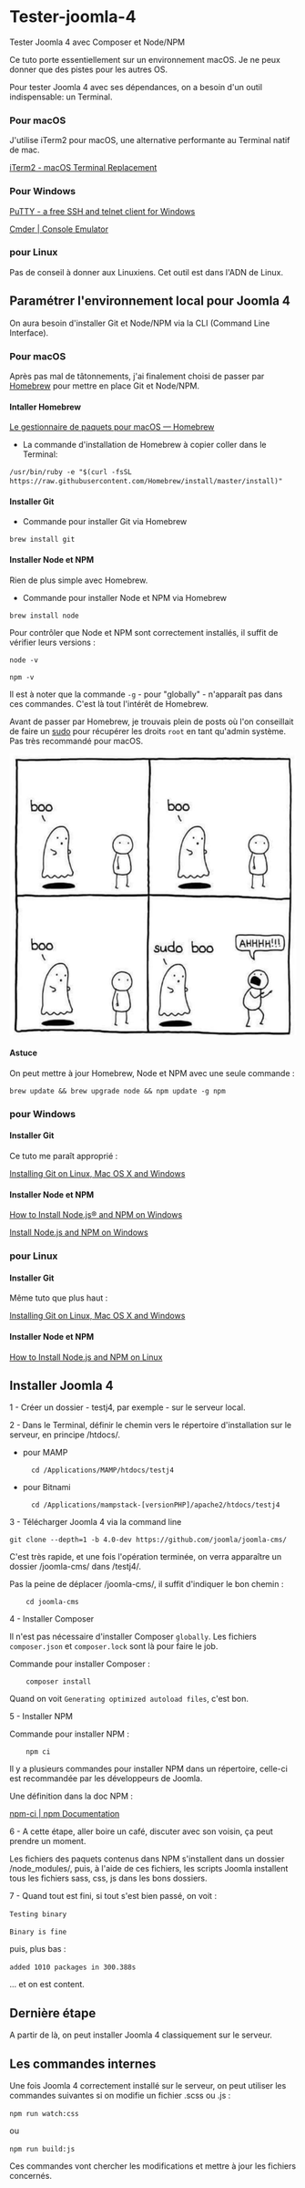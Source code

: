 # Tester-joomla-4
Tester Joomla 4 avec Composer et Node/NPM

Ce tuto porte essentiellement sur un environnement macOS. 
Je ne peux donner que des pistes pour les autres OS.

Pour tester Joomla 4 avec ses dépendances, on a besoin d'un outil indispensable:
un Terminal.


### Pour macOS

J'utilise iTerm2 pour macOS, une alternative performante au Terminal natif de mac.

[iTerm2 - macOS Terminal Replacement](https://www.iterm2.com/)


### Pour Windows

[PuTTY - a free SSH and telnet client for Windows](https://www.putty.org/)



[Cmder | Console Emulator](https://cmder.net/)



### pour Linux

Pas de conseil à donner aux Linuxiens. Cet outil est dans l'ADN de Linux.

## Paramétrer l'environnement local pour Joomla 4

On aura besoin d'installer Git et Node/NPM via la CLI (Command Line Interface).

### Pour macOS

Après pas mal de tâtonnements, j'ai finalement choisi de passer par [Homebrew](https://www.wikiwand.com/fr/Homebrew_(gestionnaire_de_paquets)) pour mettre en place Git et Node/NPM.

#### Intaller Homebrew

[Le gestionnaire de paquets pour macOS — Homebrew](https://brew.sh/index_fr)


* La commande d'installation de Homebrew à copier coller dans le Terminal:
```
/usr/bin/ruby -e "$(curl -fsSL https://raw.githubusercontent.com/Homebrew/install/master/install)"
```

#### Installer Git 
* Commande pour installer Git via Homebrew

```
brew install git
```
#### Installer Node et NPM
Rien de plus simple avec Homebrew.

* Commande pour installer Node et NPM via Homebrew

```
brew install node
```
Pour contrôler que Node et NPM sont correctement installés, il suffit de vérifier leurs versions :
```
node -v
```
```
npm -v
```

Il est à noter que la commande `-g` - pour "globally" - n'apparaît pas dans ces commandes. C'est là tout l'intérêt de Homebrew.

Avant de passer par Homebrew, je trouvais plein de posts où l'on conseillait de faire un [sudo](https://www.wikiwand.com/fr/Sudo) pour récupérer les droits `root` en tant qu'admin système. Pas très recommandé pour macOS.

![sudu boo](sudo-boo.jpg "sudo boo")


#### Astuce

On peut mettre à jour Homebrew, Node et NPM avec une seule commande :

```
brew update && brew upgrade node && npm update -g npm
```

### pour Windows

#### Installer Git

Ce tuto me paraît approprié :

[Installing Git on Linux, Mac OS X and Windows](https://gist.github.com/derhuerst/1b15ff4652a867391f03)

#### Installer Node et NPM

[How to Install Node.js® and NPM on Windows](https://blog.teamtreehouse.com/install-node-js-npm-windows) 


[Install Node.js and NPM on Windows](https://wsvincent.com/install-node-js-npm-windows/) 

### pour Linux	

#### Installer Git
Même tuto que plus haut :

[Installing Git on Linux, Mac OS X and Windows](https://gist.github.com/derhuerst/1b15ff4652a867391f03)


#### Installer Node et NPM
[How to Install Node.js and NPM on Linux](https://blog.teamtreehouse.com/install-node-js-npm-linux) 

## Installer Joomla 4

1 - Créer un dossier - testj4, par exemple - sur le serveur local.

2 - Dans le Terminal, définir le chemin vers le répertoire d'installation sur le serveur, en principe /htdocs/. 

* pour MAMP

		cd /Applications/MAMP/htdocs/testj4

* pour Bitnami

		cd /Applications/mampstack-[versionPHP]/apache2/htdocs/testj4
		
3 - Télécharger Joomla 4 via la command line

	git clone --depth=1 -b 4.0-dev https://github.com/joomla/joomla-cms/

C'est très rapide, et une fois l'opération terminée, on verra apparaître un dossier /joomla-cms/ dans /testj4/.

Pas la peine de déplacer /joomla-cms/, il suffit d'indiquer le bon chemin :

		cd joomla-cms
		
4 - Installer Composer

Il n'est pas nécessaire d'installer Composer `globally`.
Les fichiers `composer.json` et `composer.lock` sont là pour faire le job.

Commande pour installer Composer :

		composer install

Quand on voit `Generating optimized autoload files`, c'est bon.
		
5 - Installer NPM

Commande pour installer NPM :

		npm ci

Il y a plusieurs commandes pour installer NPM dans un répertoire, celle-ci est recommandée par les développeurs de Joomla.

Une définition dans la doc NPM :

[npm-ci | npm Documentation](https://docs.npmjs.com/cli/ci.html)

6 - A cette étape, aller boire un café, discuter avec son voisin, ça peut prendre un moment.

Les fichiers des paquets contenus dans NPM s'installent dans un dossier /node_modules/, puis, à l'aide de ces fichiers, les scripts Joomla installent tous les fichiers sass, css, js dans les bons dossiers.

7 - Quand tout est fini, si tout s'est bien passé, on voit :

`Testing binary`

`Binary is fine`


puis, plus bas :

`added 1010 packages in 300.388s`

... et on est content.

## Dernière étape

A partir de là, on peut installer Joomla 4 classiquement sur le serveur.

## Les commandes internes

Une fois Joomla 4 correctement installé sur le serveur, on peut utiliser les commandes suivantes si on modifie un fichier .scss ou .js :

`npm run watch:css`

ou

`npm run build:js`

Ces commandes vont chercher les modifications et mettre à jour les fichiers concernés.
